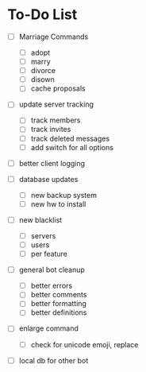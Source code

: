 # To-Do List

- [ ] Marriage Commands
  - [ ] adopt
  - [ ] marry
  - [ ] divorce
  - [ ] disown
  - [ ] cache proposals

- [ ] update server tracking
  - [ ] track members
  - [ ] track invites
  - [ ] track deleted messages
  - [ ] add switch for all options

- [ ] better client logging

- [ ] database updates
  - [ ] new backup system
  - [ ] new hw to install

- [ ] new blacklist
  - [ ] servers
  - [ ] users
  - [ ] per feature

- [ ] general bot cleanup
  - [ ] better errors
  - [ ] better comments
  - [ ] better formatting
  - [ ] better definitions

- [ ] enlarge command
  - [ ] check for unicode emoji, replace

- [ ] local db for other bot